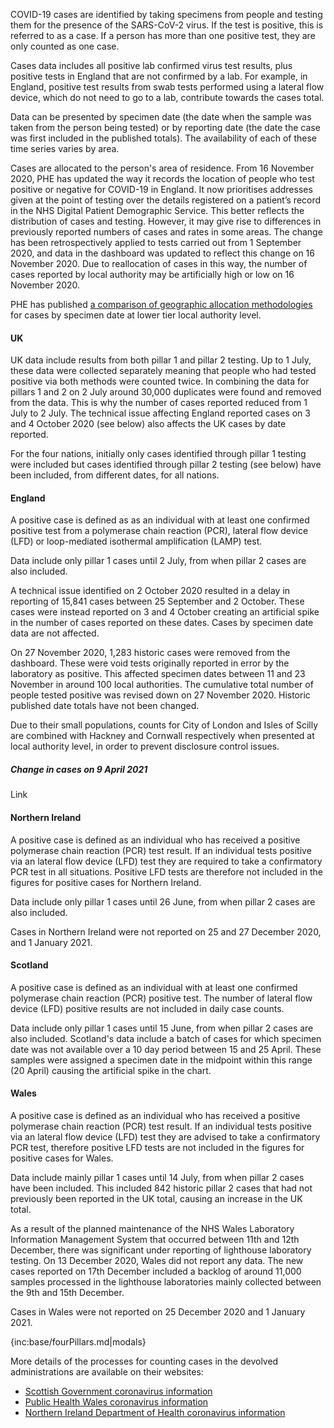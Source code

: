 COVID-19 cases are identified by taking specimens from people and testing them for the presence of the SARS-CoV-2 virus. If the test is positive, this is referred to as a case.  If a person has more than one positive test, they are only counted as one case.  

Cases data includes all positive lab confirmed virus test results, plus positive tests in England that are not confirmed by a lab.  For example, in England, positive test results from swab tests performed using a lateral flow device, which do not need to go to a lab, contribute towards the cases total.

Data can be presented by specimen date (the date when the sample was taken from the person being tested) or by reporting date (the date the case was first included in the published totals).  The availability of each of these time series varies by area.  

Cases are allocated to the person's area of residence. From 16 November 2020, PHE has updated the way it records the location of people who test positive or negative for COVID-19 in England. It now prioritises addresses given at the point of testing over the details registered on a patient’s record in the NHS Digital Patient Demographic Service. This better reflects the distribution of cases and testing. However, it may give rise to differences in previously reported numbers of cases and rates in some areas. The change has been retrospectively applied to tests carried out from 1 September 2020, and data in the dashboard was updated to reflect this change on 16 November 2020. Due to reallocation of cases in this way, the number of cases reported by local authority may be artificially high or low on 16 November 2020.

PHE has published [a comparison of geographic allocation methodologies](https://www.gov.uk/government/publications/covid-19-comparison-of-geographic-allocation-of-cases-in-england-by-lower-tier-local-authority) for cases by specimen date at lower tier local authority level.

#### UK

UK data include results from both pillar 1 and pillar 2 testing.  Up to 1 July, these data were collected separately meaning that people who had tested positive via both methods were counted twice.  In combining the data for pillars 1 and 2 on 2 July around 30,000 duplicates were found and removed from the data. This is why the number of cases reported reduced from 1 July to 2 July.  The technical issue affecting England reported cases on 3 and 4 October 2020 (see below) also affects the UK cases by date reported. 

For the four nations, initially only cases identified through pillar 1 testing were included but cases identified through pillar 2 testing (see below) have been included, from different dates, for all nations.

#### England

A positive case is defined as as an individual with at least one confirmed positive test from a polymerase chain reaction (PCR), lateral flow device (LFD) or loop-mediated isothermal amplification (LAMP) test.

Data include only pillar 1 cases until 2 July, from when pillar 2 cases are also included. 

A technical issue identified on 2 October 2020 resulted in a delay in reporting of 15,841 cases between 25 September and 2 October.  These cases were instead reported on 3 and 4 October creating an artificial spike in the number of cases reported on these dates.  Cases by specimen date data are not affected.

On 27 November 2020, 1,283 historic cases were removed from the dashboard. These were void tests originally reported in error by the laboratory as positive. This affected specimen dates between 11 and 23 November in around 100 local authorities. The cumulative total number of people tested positive was revised down on 27 November 2020. Historic published date totals have not been changed.

Due to their small populations, counts for City of London and Isles of Scilly are combined with Hackney and Cornwall respectively when presented at local authority level, in order to prevent disclosure control issues. 

##### Change in cases on 9 April 2021
Link
#### Northern Ireland

A positive case is defined as an individual who has received a positive polymerase chain reaction (PCR) test result. If an individual tests positive via an lateral flow device (LFD) test they are required to take a confirmatory PCR test in all situations. Positive LFD tests are therefore not included in the figures for positive cases for Northern Ireland.

Data include only pillar 1 cases until 26 June, from when pillar 2 cases are also included. 

Cases in Northern Ireland were not reported on 25 and 27 December 2020, and 1 January 2021.

#### Scotland

A positive case is defined as an individual with at least one confirmed polymerase chain reaction (PCR) positive test. The number of lateral flow device (LFD) positive results are not included in daily case counts. 

Data include only pillar 1 cases until 15 June, from when pillar 2 cases are also included. Scotland's data include a batch of cases for which specimen date was not available over a 10 day period between 15 and 25 April. These samples were assigned a specimen date in the midpoint within this range (20 April) causing the artificial spike in the chart.

#### Wales

A positive case is defined as an individual who has received a positive polymerase chain reaction (PCR) test result. If an individual tests positive via an lateral flow device (LFD) test they are advised to take a confirmatory PCR test, therefore positive LFD tests are not included in the figures for positive cases for Wales. 

Data include mainly pillar 1 cases until 14 July, from when pillar 2 cases have been included. This included 842 historic pillar 2 cases that had not previously been reported in the UK total, causing an increase in the UK total.

As a result of the planned maintenance of the NHS Wales Laboratory Information Management System that occurred between 11th and 12th December, there was significant under reporting of lighthouse laboratory testing. On 13 December 2020, Wales did not report any data. The new cases reported on 17th December included a backlog of around 11,000 samples processed in the lighthouse laboratories mainly collected between the 9th and 15th December.

Cases in Wales were not reported on 25 December 2020 and 1 January 2021.


{inc:base/fourPillars.md|modals}

More details of the processes for counting cases in the devolved administrations are available on their websites:

* [Scottish Government coronavirus information](https://www.gov.scot/coronavirus-covid-19/)
* [Public Health Wales coronavirus information](https://public.tableau.com/profile/public.health.wales.health.protection#!/vizhome/RapidCOVID-19virology-Public/Headlinesummary)
* [Northern Ireland Department of Health coronavirus information](https://www.health-ni.gov.uk/news/)
